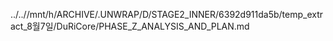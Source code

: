 ../..//mnt/h/ARCHIVE/.UNWRAP/D/STAGE2_INNER/6392d911da5b/temp_extract_8월7일/DuRiCore/PHASE_Z_ANALYSIS_AND_PLAN.md